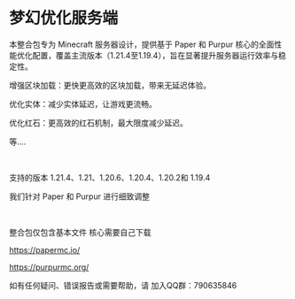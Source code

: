# 梦幻优化服务端

本整合包专为 Minecraft 服务器设计，提供基于 Paper 和 Purpur 核心的全面性能优化配置，覆盖主流版本（1.21.4至1.19.4），旨在显著提升服务器运行效率与稳定性。



增强区块加载：更快更高效的区块加载，带来无延迟体验。



优化实体：减少实体延迟，让游戏更流畅。



优化红石：更高效的红石机制，最大限度减少延迟。



等....

​

支持的版本 1.21.4、1.21、1.20.6、1.20.4、1.20.2和 1.19.4 

我们针对 Paper 和 Purpur 进行细致调整

​

整合包仅包含基本文件 核心需要自己下载

https://papermc.io/

https://purpurmc.org/

 如有任何疑问、错误报告或需要帮助，请 加入QQ群：790635846


